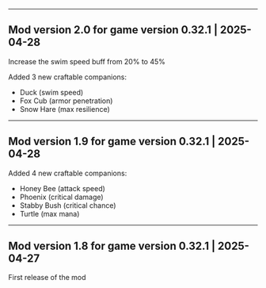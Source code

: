 
------------------------------------------------------
Mod version 2.0 for game version 0.32.1 | 2025-04-28
------------------------------------------------------

Increase the swim speed buff from 20% to 45%

Added 3 new craftable companions:

- Duck (swim speed)
- Fox Cub (armor penetration)
- Snow Hare (max resilience)

------------------------------------------------------
Mod version 1.9 for game version 0.32.1 | 2025-04-28
------------------------------------------------------

Added 4 new craftable companions:

- Honey Bee (attack speed)
- Phoenix (critical damage)
- Stabby Bush (critical chance)
- Turtle (max mana)

------------------------------------------------------
Mod version 1.8 for game version 0.32.1 | 2025-04-27
------------------------------------------------------

First release of the mod